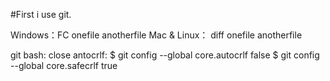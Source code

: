 ﻿#First i use git.

Windows：FC onefile anotherfile
Mac & Linux： diff onefile anotherfile

git bash:
close antocrlf:
$ git config --global core.autocrlf false
$ git config --global core.safecrlf true